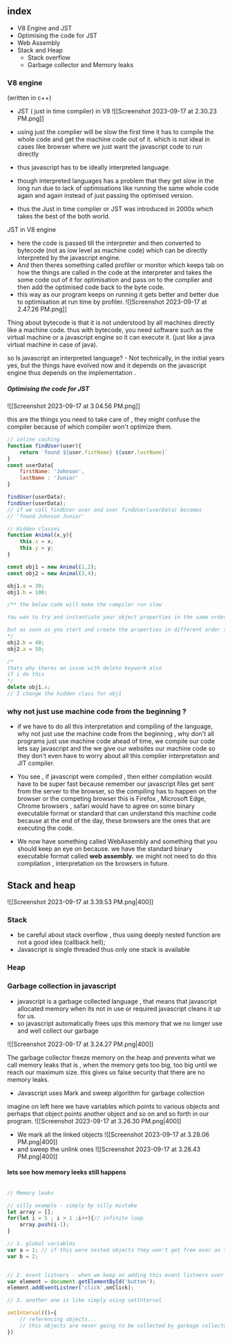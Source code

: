 
## index

- V8 Engine and JST
- Optimising the code for JST
- Web Assembly 
- Stack and Heap
	- Stack overflow
	- Garbage collector and Memory leaks


### V8 engine 

(written in c++)

- JST ( just in time compiler) in V8
![[Screenshot 2023-09-17 at 2.30.23 PM.png]]

- using just the complier will be slow the first time it has to compile the whole code and get the machine code out of it. which is not ideal in cases like browser where we just want the javascript code to run directly
- thus javascript has to be ideally interpreted language.
- though interpreted languages has a problem that they get slow in the long run due to lack of optimisations like running the same whole code again and again instead of just passing the optimised version. 
- thus the Just in time complier or JST was introduced in 2000s which takes the best of the both world.

JST in V8 engine
- here the code is passed till the interpreter and then converted to bytecode (not as low level as machine code) which can be directly interpreted by the javascript engine.
- And then theres something called profiler or monitor which keeps tab on how the things are called in the code at the interpreter and takes the some code out of it for optimisation and pass on to the complier and then add the optimised code back to the byte code.
- this way as our program keeps on running it gets better and better due to optimisation  at run time by profiler. 
![[Screenshot 2023-09-17 at 2.47.26 PM.png]]

Thing about bytecode is that it is not understood by all machines directly like a machine code. thus with bytecode, you need software such as the virtual machine or a javascript engine so it can execute it. (just like a java virtual machine in case of java).

so Is javascript an interpreted language? - Not technically, 
in the initial years yes, but the things have evolved now and it depends on the javascript engine thus depends on the implementation . 

##### Optimising the code for JST 

![[Screenshot 2023-09-17 at 3.04.56 PM.png]]

this are the things you need to take care of , they might confuse the compiler because of which compiler won't optimize them.

```javascript
// inline caching
function findUser(user){
	return `found ${user.fistName} ${user.lastName}`
}
const userData{
	firstName: 'Johnson',
	lastName : 'Junior'
}

findUser(userData);
findUser(userData);
// if we call findUser over and over findUser(userData) becomes 
// 'found Johnson Junior'
```

```javascript
// Hidden classes 
function Animal(x,y){
	this.x = x;
	this.y = y;
}

const obj1 = new Animal(1,2);
const obj2 = new Animal(3,4);

obj1.a = 30;
obj1.b = 100;

/** the below code will make the compiler run slow 

You wan to try and instantiate your object properties in the same order so that hidden classes, which is what the compiler uses underneath the hood.( to see if the objects have same hidden class or properties so that it can optimize it).

but as soon as you start and create the properties in different order the compliers going to get confused and say they don't have a shared hidden class , there are two seperate things, and internally thats going to slow things down. 
*/
obj2.b = 40;
obj2.a = 50;

/*
thats why theres an issue with delete keywork also
if i do this 
*/
delete obj1.x;
// I change the hidden class for obj1 
```


### why not just use machine code from the beginning ? 

- if we have to do all this interpretation and compiling of the language, why not just use the machine code from the beginning , why don't all programs just use machine code ahead of time, we compile our code lets say javascript and the we give our websites our machine code so they don't even have to worry about all this complier interpretation and JIT compiler. 

- You see , if javascript were compiled , then either compilation would have to be super fast because remember our javascript files get sent from the server to the browser, so the compiling has to happen on the browser or the competing browser this is Firefox , Microsoft Edge, Chrome browsers , safari would have to agree on some binary executable format or standard that can understand this machine code because at the end of the day, these browsers are the ones that are executing the code. 
- We now have something called WebAssembly and something that you should keep an eye on because. we have the standard binary executable format called **web assembly.** we might not need to do this compilation , interpretation on the browsers in future. 

## Stack and heap

![[Screenshot 2023-09-17 at 3.39.53 PM.png|400]]

### Stack
- be careful about stack overflow , thus using deeply nested function are not a good idea (callback hell);
- Javascript is single threaded thus only one stack is available

### Heap
### Garbage collection in javascript
- javascript is a garbage collected language , that means that javascript allocated memory when its not in use or required javascript cleans it up for us. 
- so javascript automatically frees  ups this memory that we no longer use and well collect our garbage

![[Screenshot 2023-09-17 at 3.24.27 PM.png|400]]

The garbage collector freeze memory on the heap and prevents what we call memory leaks that is , when the memory gets too big, too big until we reach our maximum size. 
this gives us false security that there are no memory leaks. 

- Javascript uses Mark and sweep algorithm for garbage collection 

imagine on left here we have variables which points to various objects  and perhaps that object points another object and so on and so forth in our program.
![[Screenshot 2023-09-17 at 3.26.30 PM.png|400]]
- We mark all the linked objects
![[Screenshot 2023-09-17 at 3.28.06 PM.png|400]]
- and sweep the unlink ones
![[Screenshot 2023-09-17 at 3.28.43 PM.png|400]]

#### lets see how memory leeks still happens 

```javascript 

// Memory leaks 

// silly example - simply by silly mistake 
let array = [];
for(let i = 5 ; i > 1 ;i++){// infinite loop
	array.push(i-1);
}

// 1. global variables
var a = 1; // if this were nested objects they won't get free ever as they are in global scope.
var b = 2;


// 2. event listners - when we keep on adding this event listners over and over and we don't remove them when we don't need them. because they are just there in the background we forget about them and that creates memory leak
var element = document.getElementById('button');
element.addEventListner('click',onClick);

// 3. another one is like simply using setInterval

setInterval(()={
	// referencing objects...
	// this objects are never going to be collected by garbage collector because this set interval, unless we clear it and stop it, is going to keep running and running.  
})
```



